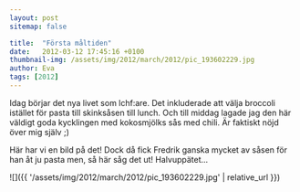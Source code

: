 ```yaml
---
layout: post
sitemap: false

title:  "Första måltiden"
date:   2012-03-12 17:45:16 +0100
thumbnail-img: /assets/img/2012/march/2012/pic_193602229.jpg
author: Eva
tags: [2012]
---
```


Idag börjar det nya livet som lchf:are. Det inkluderade att välja broccoli istället för pasta till skinksåsen till lunch. Och till middag lagade jag den här väldigt goda kycklingen med kokosmjölks sås med chili. Är faktiskt nöjd över mig själv ;) 

Här har vi en bild på det! Dock då fick Fredrik ganska mycket av såsen för han åt ju pasta men, så här såg det ut! Halvuppätet...

![]({{ '/assets/img/2012/march/2012/pic_193602229.jpg'  | relative_url }})

